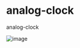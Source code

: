 # analog-clock
analog-clock

![image](https://user-images.githubusercontent.com/110614481/185805742-d291426e-8009-4e72-900e-957e2b0be64f.png)
